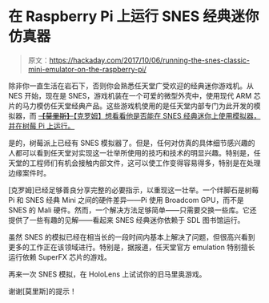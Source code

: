 # 在 Raspberry Pi 上运行 SNES 经典迷你仿真器

> 原文：<https://hackaday.com/2017/10/06/running-the-snes-classic-mini-emulator-on-the-raspberry-pi/>

除非你一直生活在岩石下，否则你会熟悉任天堂广受欢迎的经典迷你游戏机。从 NES 开始，现在是 SNES，游戏机装在一个可爱的微型外壳中，使用现代 ARM 芯片的马力模仿任天堂经典产品。这些游戏机使用的是任天堂内部专门为此开发的模拟器，而 [~~【莫里斯】~~【克罗姆】想看看他是否能在 SNES 经典迷你上使用模拟器，并在树莓 Pi 上运行。](https://board.byuu.org/viewtopic.php?f=16&t=1823)

是的，树莓派上已经有 SNES 模拟器了。但是，任何对仿真的具体细节感兴趣的人都可以看到任天堂对实现这一壮举所使用的技巧和技术的明显兴趣。特别是，任天堂的工程师们有机会接触内部文件，这可以使工作变得容易得多，特别是在处理边缘案件时。

[克罗姆]已经足够善良分享完整的必要指示，以重现这一壮举。一个绊脚石是树莓 Pi 和 SNES 经典 Mini 之间的硬件差异——Pi 使用 Broadcom GPU，而不是 SNES 的 Mali 硬件。然而，一个解决方法足够简单——只需要交换一些库。它还提供了一些有趣的见解——看起来 SNES 经典迷你依赖于 SDL 图书馆运行。

虽然 SNES 的模拟已经在相当长的一段时间内基本上解决了问题，但很高兴看到更多的工作正在该领域进行。特别是，据报道，任天堂官方 emulation 特别擅长运行依赖 SuperFX 芯片的游戏。

再来一次 SNES 模拟，在 HoloLens 上试试你的旧马里奥游戏。

谢谢[莫里斯]的提示！